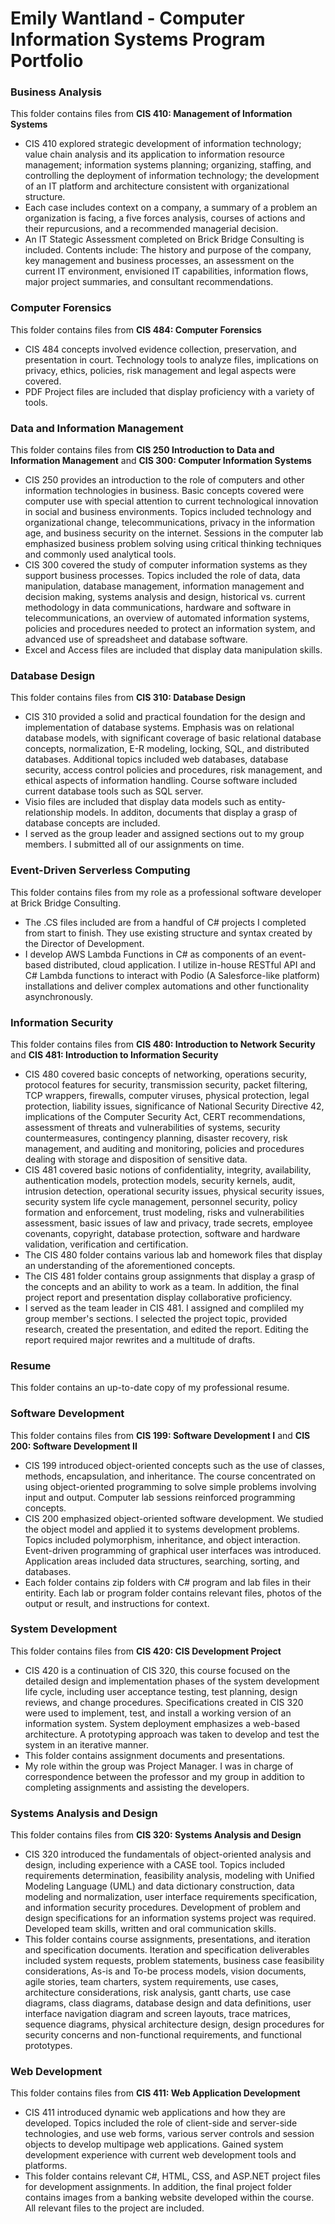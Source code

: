 # Emily Wantland - Computer Information Systems Program Portfolio

### Business Analysis

This folder contains files from **CIS 410: Management of Information Systems**
* CIS 410 explored strategic development of information technology; value chain analysis and its application to information resource management; information systems planning; organizing, staffing, and controlling the deployment of information technology; the development of an IT platform and architecture consistent with organizational structure.
* Each case includes context on a company, a summary of a problem an organization is facing, a five forces analysis, courses of actions and their repurcusions, and a recommended managerial decision. 
* An IT Stategic Assessment completed on Brick Bridge Consulting is included. Contents include: The history and purpose of the company, key management and business processes, an assessment on the current IT environment, envisioned IT capabilities, information flows, major project summaries, and consultant recommendations. 

### Computer Forensics

This folder contains files from **CIS 484: Computer Forensics**
* CIS 484 concepts involved evidence collection, preservation, and presentation in court. Technology tools to analyze files, implications on privacy, ethics, policies, risk management and legal aspects were covered.
* PDF Project files are included that display proficiency with a variety of tools.

### Data and Information Management

This folder contains files from **CIS 250 Introduction to Data and Information Management** and **CIS 300: Computer Information Systems**
* CIS 250 provides an introduction to the role of computers and other information technologies in business. Basic concepts covered were computer use with special attention to current technological innovation in social and business environments. Topics included technology and organizational change, telecommunications, privacy in the information age, and business security on the internet. Sessions in the computer lab emphasized business problem solving using critical thinking techniques and commonly used analytical tools.
* CIS 300 covered the study of computer information systems as they support business processes. Topics included the role of data, data manipulation, database management, information management and decision making, systems analysis and design, historical vs. current methodology in data communications, hardware and software in telecommunications, an overview of automated information systems, policies and procedures needed to protect an information system, and advanced use of spreadsheet and database software.
* Excel and Access files are included that display data manipulation skills. 

### Database Design

This folder contains files from **CIS 310: Database Design**
* CIS 310 provided a solid and practical foundation for the design and implementation of database systems. Emphasis was on relational database models, with significant coverage of basic relational database concepts, normalization, E-R modeling, locking, SQL, and distributed databases. Additional topics included web databases, database security, access control policies and procedures, risk management, and ethical aspects of information handling. Course software included current database tools such as SQL server.
* Visio files are included that display data models such as entity-relationship models. In additon, documents that display a grasp of database concepts are included.
* I served as the group leader and assigned sections out to my group members. I submitted all of our assignments on time. 

### Event-Driven Serverless Computing

This folder contains files from my role as a professional software developer at Brick Bridge Consulting.
* The .CS files included are from a handful of C# projects I completed from start to finish. They use existing structure and syntax created by the Director of Development. 
* I develop AWS Lambda Functions in C# as components of an event-based distributed, cloud application. I utilize in-house RESTful API and C# Lambda functions to interact with Podio (A Salesforce-like platform) installations and deliver complex automations and other functionality asynchronously.

### Information Security

This folder contains files from **CIS 480: Introduction to Network Security** and **CIS 481: Introduction to Information Security**
* CIS 480 covered basic concepts of networking, operations security, protocol features for security, transmission security, packet filtering, TCP wrappers, firewalls, computer viruses, physical protection, legal protection, liability issues, significance of National Security Directive 42, implications of the Computer Security Act, CERT recommendations, assessment of threats and vulnerabilities of systems, security countermeasures, contingency planning, disaster recovery, risk management, and auditing and monitoring, policies and procedures dealing with storage and disposition of sensitive data.
* CIS 481 covered basic notions of confidentiality, integrity, availability, authentication models, protection models, security kernels, audit, intrusion detection, operational security issues, physical security issues, security system life cycle management, personnel security, policy formation and enforcement, trust modeling, risks and vulnerabilities assessment, basic issues of law and privacy, trade secrets, employee covenants, copyright, database protection, software and hardware validation, verification and certification. 
* The CIS 480 folder contains various lab and homework files that display an understanding of the aforementioned concepts. 
* The CIS 481 folder contains group assignments that display a grasp of the concepts and an ability to work as a team. In addition, the final project report and presentation display collaborative proficiency. 
* I served as the team leader in CIS 481. I assigned and compliled my group member's sections. I selected the project topic, provided research, created the presentation, and edited the report. Editing the report required major rewrites and a multitude of drafts. 

### Resume

This folder contains an up-to-date copy of my professional resume.

### Software Development

This folder contains files from **CIS 199: Software Development I** and **CIS 200: Software Development II**
* CIS 199 introduced object-oriented concepts such as the use of classes, methods, encapsulation, and inheritance. The course concentrated on using object-oriented programming to solve simple problems involving input and output. Computer lab sessions reinforced programming concepts. 
* CIS 200 emphasized object-oriented software development. We studied the object model and applied it to systems development problems. Topics included polymorphism, inheritance, and object interaction. Event-driven programming of graphical user interfaces was introduced. Application areas included data structures, searching, sorting, and databases.
* Each folder contains zip folders with C# program and lab files in their entirity. Each lab or program folder contains relevant files, photos of the output or result, and instructions for context. 

### System Development

This folder contains files from **CIS 420: CIS Development Project**
* CIS 420 is a continuation of CIS 320, this course focused on the detailed design and implementation phases of the system development life cycle, including user acceptance testing, test planning, design reviews, and change procedures. Specifications created in CIS 320 were used to implement, test, and install a working version of an information system. System deployment emphasizes a web-based architecture. A prototyping approach was taken to develop and test the system in an iterative manner.
* This folder contains assignment documents and presentations.
* My role within the group was Project Manager. I was in charge of correspondence between the professor and my group in addition to completing assignments and assisting the developers. 

### Systems Analysis and Design

This folder contains files from **CIS 320: Systems Analysis and Design**
* CIS 320 introduced the fundamentals of object-oriented analysis and design, including experience with a CASE tool. Topics included requirements determination, feasibility analysis, modeling with Unified Modeling Language (UML) and data dictionary construction, data modeling and normalization, user interface requirements specification, and information security procedures. Development of problem and design specifications for an information systems project was required. Developed team skills, written and oral communication skills.
* This folder contains course assignments, presentations, and iteration and specification documents. Iteration and specification deliverables included system requests, problem statements, business case feasibility considerations, As-is and To-be process models, vision documents, agile stories, team charters, system requirements, use cases, architecture considerations, risk analysis, gantt charts, use case diagrams, class diagrams, database design and data definitions, user interface navigation diagram and screen layouts, trace matrices, sequence diagrams, physical architecture design, design procedures for security concerns and non-functional requirements, and functional prototypes. 


### Web Development

This folder contains files from **CIS 411: Web Application Development**
* CIS 411 introduced dynamic web applications and how they are developed. Topics included the role of client-side and server-side technologies, and use web forms, various server controls and session objects to develop multipage web applications. Gained system development experience with current web development tools and platforms.
* This folder contains relevant C#, HTML, CSS, and ASP.NET project files for development assignments. In addition, the final project folder contains images from a banking website developed within the course. All relevant files to the project are included. 
